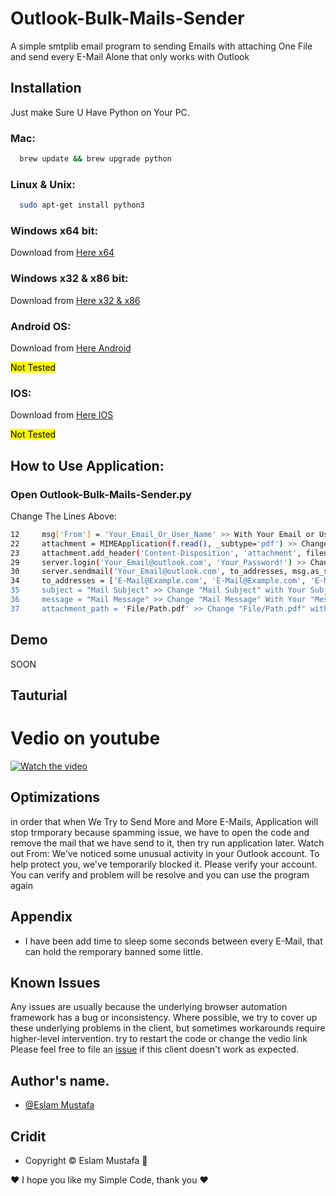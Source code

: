 
# Outlook-Bulk-Mails-Sender

A simple smtplib email program to sending Emails with attaching One File and send every E-Mail Alone that only works with Outlook



## Installation

Just make Sure U Have Python on Your PC.

### Mac:
```bash
  brew update && brew upgrade python 
```

### Linux & Unix:
```bash
  sudo apt-get install python3 
```
    
### Windows x64 bit:

Download from [Here x64][Here x64]

[Here x64]: https://www.python.org/ftp/python/3.10.10/python-3.10.10-amd64.exe


### Windows x32 & x86 bit:
Download from [Here x32 & x86][Here x32 & x86]

[Here x32 & x86]: https://www.python.org/ftp/python/3.10.10/python-3.10.10.exe

### Android OS:
Download from [Here Android][Here Android]

[Here Android]: https://play.google.com/store/apps/details?id=ru.iiec.pydroid3&hl=en&gl=US&pli=1

<mark>Not Tested</mark>

### IOS:
Download from [Here IOS][Here IOS]

[Here IOS]: https://apps.apple.com/us/app/python3ide/id1357215444

<mark>Not Tested</mark>
## How to Use Application:

### Open Outlook-Bulk-Mails-Sender.py
Change The Lines Above:
```bash
12     msg['From'] = 'Your_Email_Or_User_Name' >> With Your Email or User Name;
22     attachment = MIMEApplication(f.read(), _subtype='pdf') >> Change The _subtype from 'pdf' to any, if The File are With Other Type Like Docx, or xlsx, or pptx, or any other type
23     attachment.add_header('Content-Disposition', 'attachment', filename='File_Name.pdf') >> Change 'File_Name.pdf' to the name of the file you that will be in the Sending Mail.
29     server.login('Your_Email@outlook.com', 'Your_Password!') >> Change Your_Email With Your Read E-Mail, And Your_Password With Your Read Password
30     server.sendmail('Your_Email@outlook.com', to_addresses, msg.as_string()) >> also Change Your_Email To Your Read E-Mai
34     to_addresses = ['E-Mail@Example.com', 'E-Mail@Example.com', 'E-Mail@Example.com'] >> Change The E-Mails Value to The E-mails that U Need to Send Mails to Them, and make sure there are in [] Every mail in '' with , after ' i hope you understand :D
35     subject = "Mail Subject" >> Change "Mail Subject" with Your Subject
36     message = "Mail Message" >> Change "Mail Message" With Your "Message" you can use \n to go to the next line
37     attachment_path = 'File/Path.pdf' >> Change "File/Path.pdf" with your name of file u need to attachment it, if the file at the same folder with py code, or enter it Path from your PC if it dose not exist in folder of py project.

```
## Demo

SOON

## Tauturial
# Vedio on youtube
[![Watch the video](https://user-images.githubusercontent.com/99460904/179158938-e161db4b-c111-446a-ab21-0da683a6e8d2.png)](https://youtu.be/bXov3q9xgwI)

## Optimizations

in order that when We Try to Send More and More E-Mails, Application will stop trmporary because spamming issue, we have to open the code and remove the mail that we have send to it, then try run application later.
Watch out From: We've noticed some unusual activity in your Outlook account. To help protect you, we've temporarily blocked it. Please verify your account. 
You can verify and problem will be resolve and you can use the program again


## Appendix

* I have been add time to sleep some seconds between every E-Mail, that can hold the remporary banned some little.

## Known Issues
Any issues are usually because the underlying browser automation framework has a
bug or inconsistency. Where possible, we try to cover up these underlying
problems in the client, but sometimes workarounds require higher-level
intervention.
try to restart the code or change the vedio link
Please feel free to file an [issue][issue] if this client doesn't work as
expected.

[issue]: https://github.com/LeaDer-E/Outlook-Bulk-Mails-Sender/issues/new

## Author's name.
- [@Eslam Mustafa](https://www.linkedin.com/in/LeaDer-E/)

## Cridit

- Copyright © Eslam Mustafa 🌹


♥ I hope you like my Simple Code, thank you ♥
